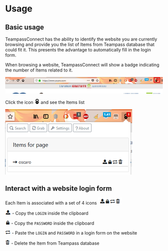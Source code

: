 # Usage

## Basic usage

TeampassConnect has the ability to identify the website you are currently browsing and provide you the list of Items from Teampass database that could fit it.
This presents the advantage to automatically fill in the login form.

When browsing a website, TeampassConnect will show a badge indicating the number of Items related to it.

![Screenshot](../img/tpc-usage-10.png)

Click the icon ![Screenshot](../img/icon-16.png) and see the Items list

![Screenshot](../img/tpc-usage-20.png)


## Interact with a website login form

Each Item is associated with a set of 4 icons ![Screenshot](../img/tpc-mini-icons.png)

![Screenshot](../img/tpc-icon-login.png) - Copy the `LOGIN` inside the clipboard

![Screenshot](../img/tpc-icon-pwd.png) - Copy the `PASSWORD` inside the clipboard

![Screenshot](../img/tpc-icon-paste.png) - Paste the `LOGIN` and `PASSWORD` in a login form on the website

![Screenshot](../img/tpc-icon-trash.png) - Delete the Item from Teampass database